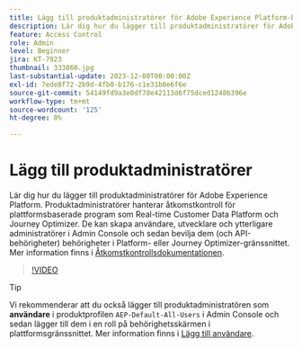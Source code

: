 ```yaml
---
title: Lägg till produktadministratörer för Adobe Experience Platform-baserade program
description: Lär dig hur du lägger till produktadministratörer för Adobe Experience Platform och plattformsbaserade program.
feature: Access Control
role: Admin
level: Beginner
jira: KT-7923
thumbnail: 333860.jpg
last-substantial-update: 2023-12-08T00:00:00Z
exl-id: 7ede8f72-2b9d-4fb0-b176-c1e31b0e6f6e
source-git-commit: 54149fd9a3e0df70e42113d6f75dced1248b396e
workflow-type: tm+mt
source-wordcount: '125'
ht-degree: 0%

---
```


# Lägg till produktadministratörer

Lär dig hur du lägger till produktadministratörer för Adobe Experience Platform. Produktadministratörer hanterar åtkomstkontroll för plattformsbaserade program som Real-time Customer Data Platform och Journey Optimizer. De kan skapa användare, utvecklare och ytterligare administratörer i Admin Console och sedan bevilja dem (och API-behörigheter) behörigheter i Platform- eller Journey Optimizer-gränssnittet. Mer information finns i [Åtkomstkontrollsdokumentationen](https://experienceleague.adobe.com/docs/experience-platform/access-control/home.html).

>[!VIDEO](https://video.tv.adobe.com/v/333860?learn=on)

>[!TIP]
>
>Vi rekommenderar att du också lägger till produktadministratören som **användare** i produktprofilen `AEP-Default-All-Users` i Admin Console och sedan lägger till dem i en roll på behörighetsskärmen i plattformsgränssnittet. Mer information finns i [Lägg till användare](add-users.md).
